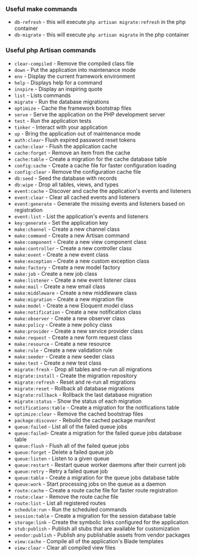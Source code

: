 ### Useful make commands

- `db-refresh` - this will execute `php artisan migrate:refresh` in the php container
- `db-migrate` - this will execute `php artisan migrate` in the php container

### Useful php Artisan commands

  - `clear-compiled` -       Remove the compiled class file
  - `down` -                 Put the application into maintenance mode
  - `env` -                  Display the current framework environment
  - `help` -                 Displays help for a command
  - `inspire` -              Display an inspiring quote
  - `list` -                 Lists commands 
  - `migrate` -              Run the database migrations
  - `optimize` -             Cache the framework bootstrap files
  - `serve` -                Serve the  application on the PHP development server
  - `test` -                 Run the application tests
  - `tinker` -               Interact with your application
  - `up` -                   Bring the application out of maintenance mode
  - `auth:clear`-            Flush expired password reset tokens
  - `cache:clear` -          Flush the application cache
  - `cache:forget` -         Remove an item from the cache
  - `cache:table` -          Create a migration for the cache database table
  - `config:cache` -         Create a cache file for faster configuration loading
  - `config:clear` -         Remove the configuration cache file
  - `db:seed` -              Seed the database with records
  - `db:wipe` -              Drop all tables, views, and types
  - `event:cache` -          Discover and cache the application's events and listeners
  - `event:clear` -          Clear all cached events and listeners
  - `event:generate` -       Generate the missing events and listeners based on registration
  - `event:list` -           List the application's events and listeners
  - `key:generate` -         Set the application key
  - `make:channel` -         Create a new channel class
  - `make:command` -         Create a new Artisan command
  - `make:component` -       Create a new view component class
  - `make:controller` -      Create a new controller class
  - `make:event` -           Create a new event class
  - `make:exception` -       Create a new custom exception class
  - `make:factory` -         Create a new model factory
  - `make:job` -             Create a new job class
  - `make:listener` -        Create a new event listener class
  - `make:mail` -            Create a new email class
  - `make:middleware` -      Create a new middleware class
  - `make:migration` -       Create a new migration file
  - `make:model` -           Create a new Eloquent model class
  - `make:notification` -    Create a new notification class
  - `make:observer` -        Create a new observer class
  - `make:policy` -          Create a new policy class
  - `make:provider` -        Create a new service provider class
  - `make:request` -         Create a new form request class
  - `make:resource` -        Create a new resource
  - `make:rule` -            Create a new validation rule
  - `make:seeder` -          Create a new seeder class
  - `make:test` -            Create a new test class
  - `migrate:fresh` -        Drop all tables and re-run all migrations
  - `migrate:install` -      Create the migration repository
  - `migrate:refresh` -      Reset and re-run all migrations
  - `migrate:reset` -        Rollback all database migrations
  - `migrate:rollback` -     Rollback the last database migration
  - `migrate:status` -       Show the status of each migration
  - `notifications:table` -  Create a migration for the notifications table
  - `optimize:clear` -       Remove the cached bootstrap files
  - `package:discover` -     Rebuild the cached package manifest
  - `queue:failed` -         List all of the failed queue jobs
  - `queue:failed`-          Create a migration for the failed queue jobs database table
  - `queue:flush` -          Flush all of the failed queue jobs
  - `queue:forget` -         Delete a failed queue job
  - `queue:listen` -         Listen to a given queue
  - `queue:restart` -        Restart queue worker daemons after their current job
  - `queue:retry` -          Retry a failed queue job
  - `queue:table` -          Create a migration for the queue jobs database table
  - `queue:work` -           Start processing jobs on the queue as a daemon
  - `route:cache` -          Create a route cache file for faster route registration
  - `route:clear` -          Remove the route cache file
  - `route:list` -           List all registered routes
  - `schedule:run` -         Run the scheduled commands
  - `session:table` -        Create a migration for the session database table
  - `storage:link` -         Create the symbolic links configured for the application
  - `stub:publish` -         Publish all stubs that are available for customization
  - `vendor:publish` -       Publish any publishable assets from vendor packages
  - `view:cache` -           Compile all of the application's Blade templates
  - `view:clear` -           Clear all compiled view files